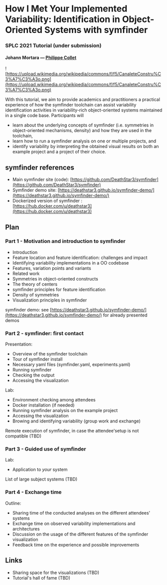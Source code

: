 # How I Met Your Implemented Variability: Identification in Object-Oriented Systems with symfinder
### SPLC 2021 Tutorial (under submission)

#### Johann Mortara — [Philippe Collet](https://www.i3s.unice.fr/Philippe_Collet/)

![https://upload.wikimedia.org/wikipedia/commons/f/f5/CanaleteConstru%C3%A7%C3%A3o.png](https://upload.wikimedia.org/wikipedia/commons/f/f5/CanaleteConstru%C3%A7%C3%A3o.png)

With this tutorial, we aim to provide academics and practitioners a practical experience of how the symfinder toolchain can assist variability identification activities in variability-rich object-oriented systems maintained in a single code base.
Participants will 

* learn about the underlying concepts of symfinder (i.e. symmetries in object-oriented mechanisms, density) and how they are used in the toolchain,
* learn how to run a symfinder analysis on one or multiple projects, and
* identify variability by interpreting the obtained visual results on both an example project and a project of their choice.

## symfinder references

* Main symfinder site (code): [https://github.com/DeathStar3/symfinder](https://github.com/DeathStar3/symfinder)
* Symfinder demo site: [https://deathstar3.github.io/symfinder-demo/](https://deathstar3.github.io/symfinder-demo/)
* Dockerized version of symfinder : [https://hub.docker.com/u/deathstar3](https://hub.docker.com/u/deathstar3)

## Plan

### Part 1 - Motivation and introduction to symfinder

* Introduction
* Feature location and feature identification: challenges and impact
* Identifying variability implementations in a OO codebase
* Features, variation points and variants
* Related work
* Symmetries in object-oriented constructs
* The theory of centers
* symfinder principles for feature identification
* Density of symmetries
* Visualization principles in symfinder

symfinder demo: see [https://deathstar3.github.io/symfinder-demo/](https://deathstar3.github.io/symfinder-demo/) for already presented demos

### Part 2 - symfinder: first contact

Presentation:

* Overview of the symfinder toolchain
* Tour of symfinder install
* Necessary yaml files (symfinder.yaml, experiments.yaml)
* Running symfinder
* Checking the output
* Accessing the visualization

Lab:

* Environment checking among attendees
* Docker installation (if needed)
* Running symfinder analysis on the example project
* Accessing the visualization
* Browing and identifying variability (group work and exchange)

Remote execution of symfinder, in case the attendee'setup is not compatible (TBD)

### Part 3 - Guided use of symfinder

Lab: 

* Application to *your* system

List of large subject systems (TBD)

### Part 4 - Exchange time

Outline:

*  Sharing time of the conducted analyses on the different attendees' systems
*  Exchange time on observed variability implementations and architectures
*  Discussion on the usage of the different features of the symfinder visualization
*  Feedback time on the experience and possible improvements

## Links

* Sharing space for the visualizations (TBD)
* Tutorial's hall of fame (TBD)